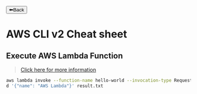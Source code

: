 <a href="../README.md">
<button>⬅Back</button>
</a>

# AWS CLI v2 Cheat sheet

## Execute AWS Lambda Function

> [Click here for more information](https://awscli.amazonaws.com/v2/documentation/api/latest/reference/lambda/invoke.html)
```bash
aws lambda invoke --function-name hello-world --invocation-type RequestResponse --log-type Tail --cli-binary-format raw-in-base64-out --region us-east-1 --payloa
d '{"name": "AWS Lambda"}' result.txt
```